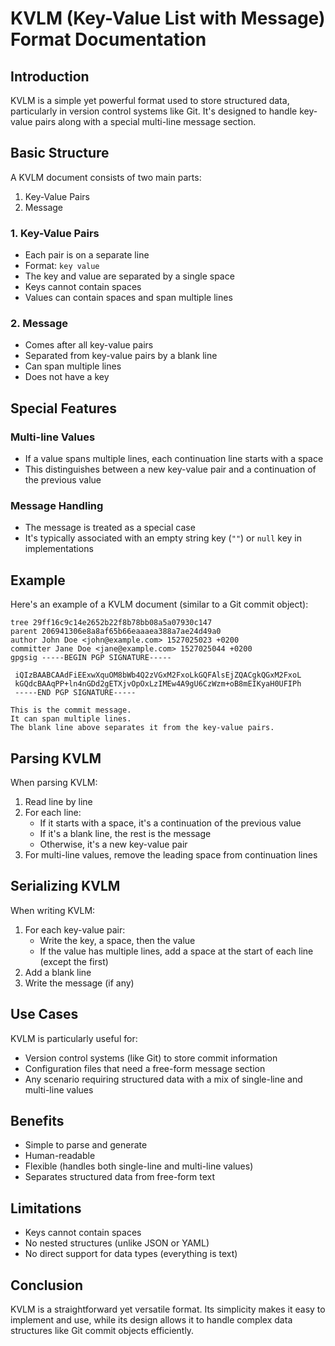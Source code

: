 # KVLM (Key-Value List with Message) Format Documentation

## Introduction

KVLM is a simple yet powerful format used to store structured data, particularly in version control systems like Git. It's designed to handle key-value pairs along with a special multi-line message section.

## Basic Structure

A KVLM document consists of two main parts:
1. Key-Value Pairs
2. Message

### 1. Key-Value Pairs

- Each pair is on a separate line
- Format: `key value`
- The key and value are separated by a single space
- Keys cannot contain spaces
- Values can contain spaces and span multiple lines

### 2. Message

- Comes after all key-value pairs
- Separated from key-value pairs by a blank line
- Can span multiple lines
- Does not have a key

## Special Features

### Multi-line Values

- If a value spans multiple lines, each continuation line starts with a space
- This distinguishes between a new key-value pair and a continuation of the previous value

### Message Handling

- The message is treated as a special case
- It's typically associated with an empty string key (`""`) or `null` key in implementations

## Example

Here's an example of a KVLM document (similar to a Git commit object):

```
tree 29ff16c9c14e2652b22f8b78bb08a5a07930c147
parent 206941306e8a8af65b66eaaaea388a7ae24d49a0
author John Doe <john@example.com> 1527025023 +0200
committer Jane Doe <jane@example.com> 1527025044 +0200
gpgsig -----BEGIN PGP SIGNATURE-----
 
 iQIzBAABCAAdFiEExwXquOM8bWb4Q2zVGxM2FxoLkGQFAlsEjZQACgkQGxM2FxoL
 kGQdcBAAqPP+ln4nGDd2gETXjvOpOxLzIMEw4A9gU6CzWzm+oB8mEIKyaH0UFIPh
 -----END PGP SIGNATURE-----

This is the commit message.
It can span multiple lines.
The blank line above separates it from the key-value pairs.
```

## Parsing KVLM

When parsing KVLM:
1. Read line by line
2. For each line:
   - If it starts with a space, it's a continuation of the previous value
   - If it's a blank line, the rest is the message
   - Otherwise, it's a new key-value pair
3. For multi-line values, remove the leading space from continuation lines

## Serializing KVLM

When writing KVLM:
1. For each key-value pair:
   - Write the key, a space, then the value
   - If the value has multiple lines, add a space at the start of each line (except the first)
2. Add a blank line
3. Write the message (if any)

## Use Cases

KVLM is particularly useful for:
- Version control systems (like Git) to store commit information
- Configuration files that need a free-form message section
- Any scenario requiring structured data with a mix of single-line and multi-line values

## Benefits

- Simple to parse and generate
- Human-readable
- Flexible (handles both single-line and multi-line values)
- Separates structured data from free-form text

## Limitations

- Keys cannot contain spaces
- No nested structures (unlike JSON or YAML)
- No direct support for data types (everything is text)

## Conclusion

KVLM is a straightforward yet versatile format. Its simplicity makes it easy to implement and use, while its design allows it to handle complex data structures like Git commit objects efficiently.